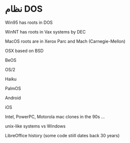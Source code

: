 # نظام DOS

Win95 has roots in DOS

WinNT has roots in Vax systems by DEC

MacOS roots are in Xerox Parc and Mach (Carnegie-Mellon)

OSX based on BSD

BeOS

OS/2

Haiku

PalmOS

Android

iOS

Intel, PowerPC, Motorola mac clones in the 90s ...

unix-like systems vs Windows

LibreOffice history (some code stiill dates back 30 years)
